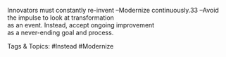 Innovators must constantly re-invent
 –Modernize continuously.33 
 –Avoid the impulse to look at transformation  
as an event. Instead, accept ongoing improvement  
as a never-ending goal and process.

   Tags & Topics:
   #Instead
   #Modernize